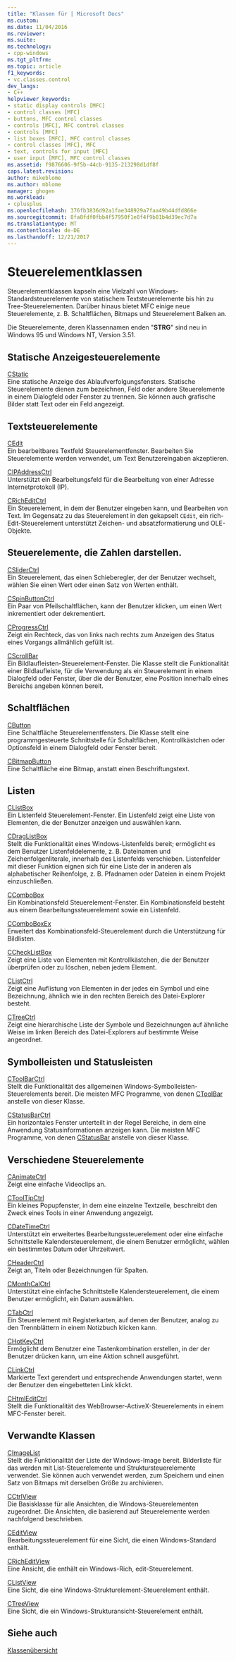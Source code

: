 ```yaml
---
title: "Klassen für | Microsoft Docs"
ms.custom: 
ms.date: 11/04/2016
ms.reviewer: 
ms.suite: 
ms.technology:
- cpp-windows
ms.tgt_pltfrm: 
ms.topic: article
f1_keywords:
- vc.classes.control
dev_langs:
- C++
helpviewer_keywords:
- static display controls [MFC]
- control classes [MFC]
- buttons, MFC control classes
- controls [MFC], MFC control classes
- controls [MFC]
- list boxes [MFC], MFC control classes
- control classes [MFC], MFC
- text, controls for input [MFC]
- user input [MFC], MFC control classes
ms.assetid: f9876606-9f5b-44cb-9135-213298d1df8f
caps.latest.revision: 
author: mikeblome
ms.author: mblome
manager: ghogen
ms.workload:
- cplusplus
ms.openlocfilehash: 376fb3836d92a1fae348929a7faa49b44dfd866e
ms.sourcegitcommit: 8fa8fdf0fbb4f57950f1e8f4f9b81b4d39ec7d7a
ms.translationtype: MT
ms.contentlocale: de-DE
ms.lasthandoff: 12/21/2017
---
```

# <a name="control-classes"></a>Steuerelementklassen
Steuerelementklassen kapseln eine Vielzahl von Windows-Standardsteuerelemente von statischem Textsteuerelemente bis hin zu Tree-Steuerelementen. Darüber hinaus bietet MFC einige neue Steuerelemente, z. B. Schaltflächen, Bitmaps und Steuerelement Balken an.  
  
 Die Steuerelemente, deren Klassennamen enden "**STRG**" sind neu in Windows 95 und Windows NT, Version 3.51.  
  
## <a name="static-display-controls"></a>Statische Anzeigesteuerelemente  
 [CStatic](../mfc/reference/cstatic-class.md)  
 Eine statische Anzeige des Ablaufverfolgungsfensters. Statische Steuerelemente dienen zum bezeichnen, Feld oder andere Steuerelemente in einem Dialogfeld oder Fenster zu trennen. Sie können auch grafische Bilder statt Text oder ein Feld angezeigt.  
  
## <a name="text-controls"></a>Textsteuerelemente  
 [CEdit](../mfc/reference/cedit-class.md)  
 Ein bearbeitbares Textfeld Steuerelementfenster. Bearbeiten Sie Steuerelemente werden verwendet, um Text Benutzereingaben akzeptieren.  
  
 [CIPAddressCtrl](../mfc/reference/cipaddressctrl-class.md)  
 Unterstützt ein Bearbeitungsfeld für die Bearbeitung von einer Adresse Internetprotokoll (IP).  
  
 [CRichEditCtrl](../mfc/reference/cricheditctrl-class.md)  
 Ein Steuerelement, in dem der Benutzer eingeben kann, und Bearbeiten von Text. Im Gegensatz zu das Steuerelement in den gekapselt `CEdit`, ein rich-Edit-Steuerelement unterstützt Zeichen- und absatzformatierung und OLE-Objekte.  
  
## <a name="controls-that-represent-numbers"></a>Steuerelemente, die Zahlen darstellen.  
 [CSliderCtrl](../mfc/reference/csliderctrl-class.md)  
 Ein Steuerelement, das einen Schieberegler, der der Benutzer wechselt, wählen Sie einen Wert oder einen Satz von Werten enthält.  
  
 [CSpinButtonCtrl](../mfc/reference/cspinbuttonctrl-class.md)  
 Ein Paar von Pfeilschaltflächen, kann der Benutzer klicken, um einen Wert inkrementiert oder dekrementiert.  
  
 [CProgressCtrl](../mfc/reference/cprogressctrl-class.md)  
 Zeigt ein Rechteck, das von links nach rechts zum Anzeigen des Status eines Vorgangs allmählich gefüllt ist.  
  
 [CScrollBar](../mfc/reference/cscrollbar-class.md)  
 Ein Bildlaufleisten-Steuerelement-Fenster. Die Klasse stellt die Funktionalität einer Bildlaufleiste, für die Verwendung als ein Steuerelement in einem Dialogfeld oder Fenster, über die der Benutzer, eine Position innerhalb eines Bereichs angeben können bereit.  
  
## <a name="buttons"></a>Schaltflächen  
 [CButton](../mfc/reference/cbutton-class.md)  
 Eine Schaltfläche Steuerelementfensters. Die Klasse stellt eine programmgesteuerte Schnittstelle für Schaltflächen, Kontrollkästchen oder Optionsfeld in einem Dialogfeld oder Fenster bereit.  
  
 [CBitmapButton](../mfc/reference/cbitmapbutton-class.md)  
 Eine Schaltfläche eine Bitmap, anstatt einen Beschriftungstext.  
  
## <a name="lists"></a>Listen  
 [CListBox](../mfc/reference/clistbox-class.md)  
 Ein Listenfeld Steuerelement-Fenster. Ein Listenfeld zeigt eine Liste von Elementen, die der Benutzer anzeigen und auswählen kann.  
  
 [CDragListBox](../mfc/reference/cdraglistbox-class.md)  
 Stellt die Funktionalität eines Windows-Listenfelds bereit; ermöglicht es dem Benutzer Listenfeldelemente, z. B. Dateinamen und Zeichenfolgenliterale, innerhalb des Listenfelds verschieben. Listenfelder mit dieser Funktion eignen sich für eine Liste der in anderen als alphabetischer Reihenfolge, z. B. Pfadnamen oder Dateien in einem Projekt einzuschließen.  
  
 [CComboBox](../mfc/reference/ccombobox-class.md)  
 Ein Kombinationsfeld Steuerelement-Fenster. Ein Kombinationsfeld besteht aus einem Bearbeitungssteuerelement sowie ein Listenfeld.  
  
 [CComboBoxEx](../mfc/reference/ccomboboxex-class.md)  
 Erweitert das Kombinationsfeld-Steuerelement durch die Unterstützung für Bildlisten.  
  
 [CCheckListBox](../mfc/reference/cchecklistbox-class.md)  
 Zeigt eine Liste von Elementen mit Kontrollkästchen, die der Benutzer überprüfen oder zu löschen, neben jedem Element.  
  
 [CListCtrl](../mfc/reference/clistctrl-class.md)  
 Zeigt eine Auflistung von Elementen in der jedes ein Symbol und eine Bezeichnung, ähnlich wie in den rechten Bereich des Datei-Explorer besteht.  
  
 [CTreeCtrl](../mfc/reference/ctreectrl-class.md)  
 Zeigt eine hierarchische Liste der Symbole und Bezeichnungen auf ähnliche Weise im linken Bereich des Datei-Explorers auf bestimmte Weise angeordnet.  
  
## <a name="toolbars-and-status-bars"></a>Symbolleisten und Statusleisten  
 [CToolBarCtrl](../mfc/reference/ctoolbarctrl-class.md)  
 Stellt die Funktionalität des allgemeinen Windows-Symbolleisten-Steuerelements bereit. Die meisten MFC Programme, von denen [CToolBar](../mfc/reference/ctoolbar-class.md) anstelle von dieser Klasse.  
  
 [CStatusBarCtrl](../mfc/reference/cstatusbarctrl-class.md)  
 Ein horizontales Fenster unterteilt in der Regel Bereiche, in dem eine Anwendung Statusinformationen anzeigen kann. Die meisten MFC Programme, von denen [CStatusBar](../mfc/reference/cstatusbar-class.md) anstelle von dieser Klasse.  
  
## <a name="miscellaneous-controls"></a>Verschiedene Steuerelemente  
 [CAnimateCtrl](../mfc/reference/canimatectrl-class.md)  
 Zeigt eine einfache Videoclips an.  
  
 [CToolTipCtrl](../mfc/reference/ctooltipctrl-class.md)  
 Ein kleines Popupfenster, in dem eine einzelne Textzeile, beschreibt den Zweck eines Tools in einer Anwendung angezeigt.  
  
 [CDateTimeCtrl](../mfc/reference/cdatetimectrl-class.md)  
 Unterstützt ein erweitertes Bearbeitungssteuerelement oder eine einfache Schnittstelle Kalendersteuerelement, die einem Benutzer ermöglicht, wählen ein bestimmtes Datum oder Uhrzeitwert.  
  
 [CHeaderCtrl](../mfc/reference/cheaderctrl-class.md)  
 Zeigt an, Titeln oder Bezeichnungen für Spalten.  
  
 [CMonthCalCtrl](../mfc/reference/cmonthcalctrl-class.md)  
 Unterstützt eine einfache Schnittstelle Kalendersteuerelement, die einem Benutzer ermöglicht, ein Datum auswählen.  
  
 [CTabCtrl](../mfc/reference/ctabctrl-class.md)  
 Ein Steuerelement mit Registerkarten, auf denen der Benutzer, analog zu den Trennblättern in einem Notizbuch klicken kann.  
  
 [CHotKeyCtrl](../mfc/reference/chotkeyctrl-class.md)  
 Ermöglicht dem Benutzer eine Tastenkombination erstellen, in der der Benutzer drücken kann, um eine Aktion schnell ausgeführt.  
  
 [CLinkCtrl](../mfc/reference/clinkctrl-class.md)  
 Markierte Text gerendert und entsprechende Anwendungen startet, wenn der Benutzer den eingebetteten Link klickt.  
  
 [CHtmlEditCtrl](../mfc/reference/chtmleditctrl-class.md)  
 Stellt die Funktionalität des WebBrowser-ActiveX-Steuerelements in einem MFC-Fenster bereit.  
  
## <a name="related-classes"></a>Verwandte Klassen  
 [CImageList](../mfc/reference/cimagelist-class.md)  
 Stellt die Funktionalität der Liste der Windows-Image bereit. Bilderliste für das werden mit List-Steuerelemente und Struktursteuerelemente verwendet. Sie können auch verwendet werden, zum Speichern und einen Satz von Bitmaps mit derselben Größe zu archivieren.  
  
 [CCtrlView](../mfc/reference/cctrlview-class.md)  
 Die Basisklasse für alle Ansichten, die Windows-Steuerelementen zugeordnet. Die Ansichten, die basierend auf Steuerelemente werden nachfolgend beschrieben.  
  
 [CEditView](../mfc/reference/ceditview-class.md)  
 Bearbeitungssteuerelement für eine Sicht, die einen Windows-Standard enthält.  
  
 [CRichEditView](../mfc/reference/cricheditview-class.md)  
 Eine Ansicht, die enthält ein Windows-Rich, edit-Steuerelement.  
  
 [CListView](../mfc/reference/clistview-class.md)  
 Eine Sicht, die eine Windows-Strukturelement-Steuerelement enthält.  
  
 [CTreeView](../mfc/reference/ctreeview-class.md)  
 Eine Sicht, die ein Windows-Strukturansicht-Steuerelement enthält.  
  
## <a name="see-also"></a>Siehe auch  
 [Klassenübersicht](../mfc/class-library-overview.md)

